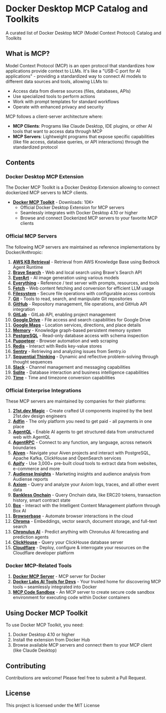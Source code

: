 # Docker Desktop MCP Catalog and Toolkits

A curated list of Docker Desktop MCP (Model Context Protocol) Catalog and Toolkits

## What is MCP?

Model Context Protocol (MCP) is an open protocol that standardizes how applications provide context to LLMs. It's like a "USB-C port for AI applications" - providing a standardized way to connect AI models to different data sources and tools, allowing LLMs to:

- Access data from diverse sources (files, databases, APIs)
- Use specialized tools to perform actions
- Work with prompt templates for standard workflows
- Operate with enhanced privacy and security

MCP follows a client-server architecture where:
- **MCP Clients**: Programs like Claude Desktop, IDE plugins, or other AI tools that want to access data through MCP
- **MCP Servers**: Lightweight programs that expose specific capabilities (like file access, database queries, or API interactions) through the standardized protocol

## Contents

### Docker Desktop MCP Extension

The Docker MCP Toolkit is a Docker Desktop Extension allowing to connect dockerized MCP servers to MCP clients.

- **[Docker MCP Toolkit](https://hub.docker.com/extensions/docker/labs-ai-tools-for-devs)** - Downloads: 10K+
  - Official Docker Desktop Extension for MCP servers
  - Seamlessly integrates with Docker Desktop 4.10 or higher
  - Browse and connect Dockerized MCP servers to your favorite MCP clients

### Official MCP Servers

The following MCP servers are maintained as reference implementations by Docker/Anthropic:

1. **[AWS KB Retrieval](https://github.com/docker/mcp-servers/blob/main/src/aws-kb-retrieval-server)** - Retrieval from AWS Knowledge Base using Bedrock Agent Runtime
2. **[Brave Search](https://github.com/docker/mcp-servers/blob/main/src/brave-search)** - Web and local search using Brave's Search API
3. **[EverArt](https://github.com/docker/mcp-servers/blob/main/src/everart)** - AI image generation using various models
4. **[Everything](https://github.com/docker/mcp-servers/blob/main/src/everything)** - Reference / test server with prompts, resources, and tools
5. **[Fetch](https://github.com/docker/mcp-servers/blob/main/src/fetch)** - Web content fetching and conversion for efficient LLM usage
6. **[Filesystem](https://github.com/docker/mcp-servers/blob/main/src/filesystem)** - Secure file operations with configurable access controls
7. **[Git](https://github.com/docker/mcp-servers/blob/main/src/git)** - Tools to read, search, and manipulate Git repositories
8. **[GitHub](https://github.com/docker/mcp-servers/blob/main/src/github)** - Repository management, file operations, and GitHub API integration
9. **[GitLab](https://github.com/docker/mcp-servers/blob/main/src/gitlab)** - GitLab API, enabling project management
10. **[Google Drive](https://github.com/docker/mcp-servers/blob/main/src/gdrive)** - File access and search capabilities for Google Drive
11. **[Google Maps](https://github.com/docker/mcp-servers/blob/main/src/google-maps)** - Location services, directions, and place details
12. **[Memory](https://github.com/docker/mcp-servers/blob/main/src/memory)** - Knowledge graph-based persistent memory system
13. **[PostgreSQL](https://github.com/docker/mcp-servers/blob/main/src/postgres)** - Read-only database access with schema inspection
14. **[Puppeteer](https://github.com/docker/mcp-servers/blob/main/src/puppeteer)** - Browser automation and web scraping
15. **[Redis](https://github.com/docker/mcp-servers/blob/main/src/redis)** - Interact with Redis key-value stores
16. **[Sentry](https://github.com/docker/mcp-servers/blob/main/src/sentry)** - Retrieving and analyzing issues from Sentry.io
17. **[Sequential Thinking](https://github.com/docker/mcp-servers/blob/main/src/sequentialthinking)** - Dynamic and reflective problem-solving through thought sequences
18. **[Slack](https://github.com/docker/mcp-servers/blob/main/src/slack)** - Channel management and messaging capabilities
19. **[Sqlite](https://github.com/docker/mcp-servers/blob/main/src/sqlite)** - Database interaction and business intelligence capabilities
20. **[Time](https://github.com/docker/mcp-servers/blob/main/src/time)** - Time and timezone conversion capabilities

### Official Enterprise Integrations

These MCP servers are maintained by companies for their platforms:

1. **[21st.dev Magic](https://github.com/21st-dev/magic-mcp)** - Create crafted UI components inspired by the best 21st.dev design engineers
2. **[Adfin](https://github.com/Adfin-Engineering/mcp-server-adfin)** - The only platform you need to get paid - all payments in one place
3. **[AgentQL](https://github.com/tinyfish-io/agentql-mcp)** - Enable AI agents to get structured data from unstructured web with AgentQL
4. **[AgentRPC](https://github.com/agentrpc/agentrpc)** - Connect to any function, any language, across network boundaries
5. **[Aiven](https://github.com/Aiven-Open/mcp-aiven)** - Navigate your Aiven projects and interact with PostgreSQL, Apache Kafka, ClickHouse and OpenSearch services
6. **[Apify](https://github.com/apify/actors-mcp-server)** - Use 3,000+ pre-built cloud tools to extract data from websites, e-commerce and more
7. **[Audiense Insights](https://github.com/AudienseCo/mcp-audiense-insights)** - Marketing insights and audience analysis from Audiense reports
8. **[Axiom](https://github.com/axiomhq/mcp-server-axiom)** - Query and analyze your Axiom logs, traces, and all other event data 
9. **[Bankless Onchain](https://github.com/bankless/onchain-mcp)** - Query Onchain data, like ERC20 tokens, transaction history, smart contract state
10. **[Box](https://github.com/box-community/mcp-server-box)** - Interact with the Intelligent Content Management platform through Box AI
11. **[Browserbase](https://github.com/browserbase/mcp-server-browserbase)** - Automate browser interactions in the cloud
12. **[Chroma](https://github.com/chroma-core/chroma-mcp)** - Embeddings, vector search, document storage, and full-text search
13. **[Chronulus AI](https://github.com/ChronulusAI/chronulus-mcp)** - Predict anything with Chronulus AI forecasting and prediction agents
14. **[ClickHouse](https://github.com/ClickHouse/mcp-clickhouse)** - Query your ClickHouse database server
15. **[Cloudflare](https://github.com/cloudflare/mcp-server-cloudflare)** - Deploy, configure & interrogate your resources on the Cloudflare developer platform

### Docker MCP-Related Tools

1. **[Docker MCP Server](https://github.com/ckreiling/mcp-server-docker)** - MCP server for Docker
2. **[Docker Labs AI Tools for Devs](https://github.com/docker/labs-ai-tools-for-devs)** - Your trusted home for discovering MCP tools – seamlessly integrated into Docker
3. **[MCP Code Sandbox](https://github.com/Automata-Labs-team/code-sandbox-mcp)** - An MCP server to create secure code sandbox environment for executing code within Docker containers

## Using Docker MCP Toolkit

To use Docker MCP Toolkit, you need:
1. Docker Desktop 4.10 or higher
2. Install the extension from Docker Hub
3. Browse available MCP servers and connect them to your MCP client (like Claude Desktop)

## Contributing

Contributions are welcome! Please feel free to submit a Pull Request.

## License

This project is licensed under the MIT License
